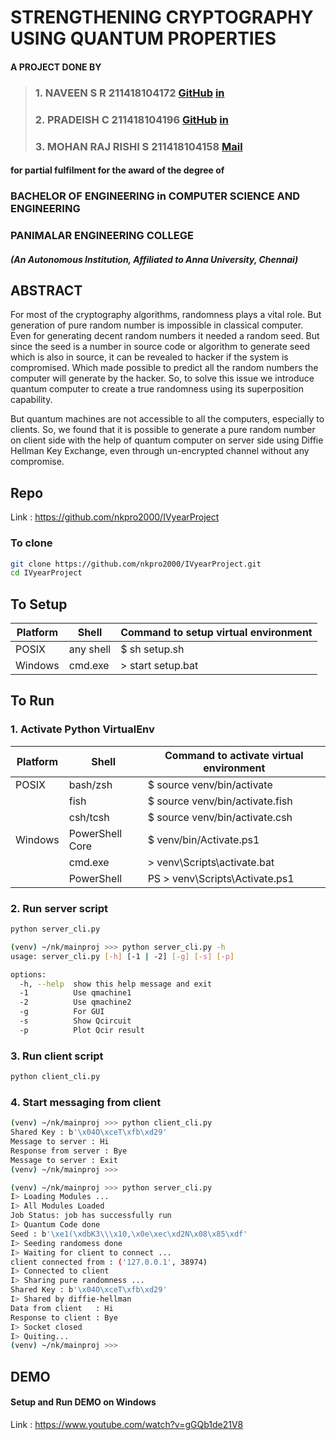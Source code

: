 # STRENGTHENING CRYPTOGRAPHY USING QUANTUM PROPERTIES

#### A PROJECT DONE BY  
> ### 1. NAVEEN S R        211418104172 [GitHub](https://github.com/nkpro2000sr) [in](http://www.linkedin.com/in/srnaveen2k)  
> ### 2. PRADEISH C        211418104196 [GitHub](https://github.com/pradeishc)  [in](https://www.linkedin.com/in/pradeishc/)
> ### 3. MOHAN RAJ RISHI S 211418104158 [Mail](mailto:mrrishi2000@gmail.com)

#### for partial fulfilment for the award of the degree of  
### BACHELOR OF ENGINEERING in COMPUTER SCIENCE AND ENGINEERING  
### PANIMALAR ENGINEERING COLLEGE
##### (An Autonomous Institution, Affiliated to Anna University, Chennai)  

## ABSTRACT
For most of the cryptography algorithms, randomness plays a vital role. But
generation of pure random number is impossible in classical computer. Even for
generating decent random numbers it needed a random seed. But since the seed is a
number in source code or algorithm to generate seed which is also in source, it can
be revealed to hacker if the system is compromised. Which made possible to predict
all the random numbers the computer will generate by the hacker. So, to solve this
issue we introduce quantum computer to create a true randomness using its
superposition capability.  

But quantum machines are not accessible to all the computers, especially to clients.
So, we found that it is possible to generate a pure random number on client side with the
help of quantum computer on server side using Diffie Hellman Key Exchange, even
through un-encrypted channel without any compromise.

## Repo
Link : https://github.com/nkpro2000/IVyearProject

### To clone

```bash
git clone https://github.com/nkpro2000/IVyearProject.git
cd IVyearProject
```

## To Setup
|Platform |Shell      | Command to setup virtual environment |
|---------|-----------|--------------------------------------|
| POSIX   | any shell | $ sh setup.sh                        |
| Windows | cmd.exe   | > start setup.bat                    |

## To Run

### 1. Activate Python VirtualEnv
|Platform |Shell            | Command to activate virtual environment |
|---------|-----------------|-----------------------------------------|
| POSIX   | bash/zsh        | $ source venv/bin/activate              |
|         | fish            | $ source venv/bin/activate.fish         |
|         | csh/tcsh        | $ source venv/bin/activate.csh          |
| Windows | PowerShell Core | $ venv/bin/Activate.ps1                 |
|         | cmd.exe         | > venv\Scripts\activate.bat             |
|         | PowerShell      | PS > venv\Scripts\Activate.ps1          |

### 2. Run server script
```bash
python server_cli.py
```

```bash
(venv) ~/nk/mainproj >>> python server_cli.py -h
usage: server_cli.py [-h] [-1 | -2] [-g] [-s] [-p]

options:
  -h, --help  show this help message and exit
  -1          Use qmachine1
  -2          Use qmachine2
  -g          For GUI
  -s          Show Qcircuit
  -p          Plot Qcir result
```

### 3. Run client script
```bash
python client_cli.py
```

### 4. Start messaging from client
```bash
(venv) ~/nk/mainproj >>> python client_cli.py                                   
Shared Key : b'\x04O\xceT\xfb\xd29'
Message to server : Hi
Response from server : Bye
Message to server : Exit
(venv) ~/nk/mainproj >>> 
```
```bash
(venv) ~/nk/mainproj >>> python server_cli.py                                   
I> Loading Modules ...
I> All Modules Loaded
Job Status: job has successfully run
I> Quantum Code done
Seed : b'\xe1(\xdbK3\\\x10,\x0e\xec\xd2N\x08\x85\xdf'
I> Seeding randomess done
I> Waiting for client to connect ...
client connected from : ('127.0.0.1', 38974)
I> Connected to client
I> Sharing pure randomness ...
Shared Key : b'\x04O\xceT\xfb\xd29'
I> Shared by diffie-hellman
Data from client   : Hi
Response to client : Bye
I> Socket closed
I> Quiting...
(venv) ~/nk/mainproj >>>  
```

## DEMO
#### Setup and Run DEMO on Windows
Link : https://www.youtube.com/watch?v=gGQb1de21V8
